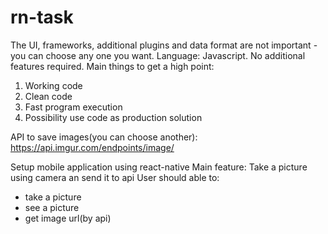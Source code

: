# rn-task

The UI, frameworks, additional plugins and data format are not important - you can choose any one you want. 
Language: Javascript.
No additional features required. 
Main things to get a high point:
1. Working code
2. Clean code
3. Fast program execution
4. Possibility use code as production solution

API to save images(you can choose another): https://api.imgur.com/endpoints/image/

Setup mobile application using react-native
Main feature: Take a picture using camera an send it to api
User should able to:
- take a picture
- see a picture
- get image url(by api)
